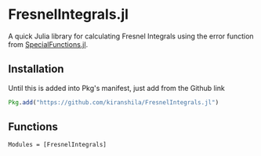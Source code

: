 # FresnelIntegrals.jl

A quick Julia library for calculating Fresnel Integrals using the error function from [SpecialFunctions.jl](https://github.com/JuliaMath/SpecialFunctions.jl).

## Installation

Until this is added into Pkg's manifest, just add from the Github link

```julia
Pkg.add("https://github.com/kiranshila/FresnelIntegrals.jl")
```

## Functions

```@autodocs
Modules = [FresnelIntegrals]
```
